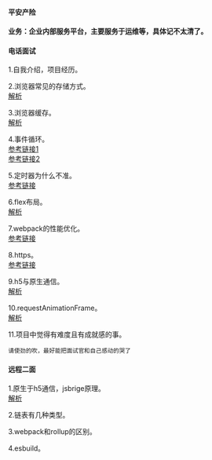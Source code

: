 #### 平安产险
#### 业务：企业内部服务平台，主要服务于运维等，具体记不太清了。
  
#### 电话面试
1.自我介绍，项目经历。  
  
2.浏览器常见的存储方式。  
[解析](https://github.com/Vitaminaq/interview-collection/issues/14)
  
3.浏览器缓存。   
[解析](https://github.com/Vitaminaq/interview-collection/issues/15)
  
4.事件循环。  
[参考链接1](https://github.com/Advanced-Frontend/Daily-Interview-Question/issues/7)  
[参考链接2](https://zhuanlan.zhihu.com/p/142742003)  
  
5.定时器为什么不准。  
[参考链接](https://www.cnblogs.com/songyao666/p/15812379.html)    
  
6.flex布局。  
[解析](https://github.com/Vitaminaq/interview-collection/issues/13)
  
7.webpack的性能优化。  
[参考链接](https://zhuanlan.zhihu.com/p/490076369)  
  
8.https。  
[参考链接](https://www.jianshu.com/p/14cd2c9d2cd2)  
  
9.h5与原生通信。  
[解析](https://github.com/Vitaminaq/interview-collection/issues/17)
  
10.requestAnimationFrame。  
[解析](https://github.com/Vitaminaq/interview-collection/issues/18)
  
11.项目中觉得有难度且有成就感的事。  
```
请使劲的吹，最好能把面试官和自己感动的哭了
```

#### 远程二面
1.原生于h5通信，jsbrige原理。  
[解析](https://github.com/Vitaminaq/interview-collection/issues/17)  
  
2.链表有几种类型。  
  
3.webpack和rollup的区别。  
  
4.esbuild。  
  
  
